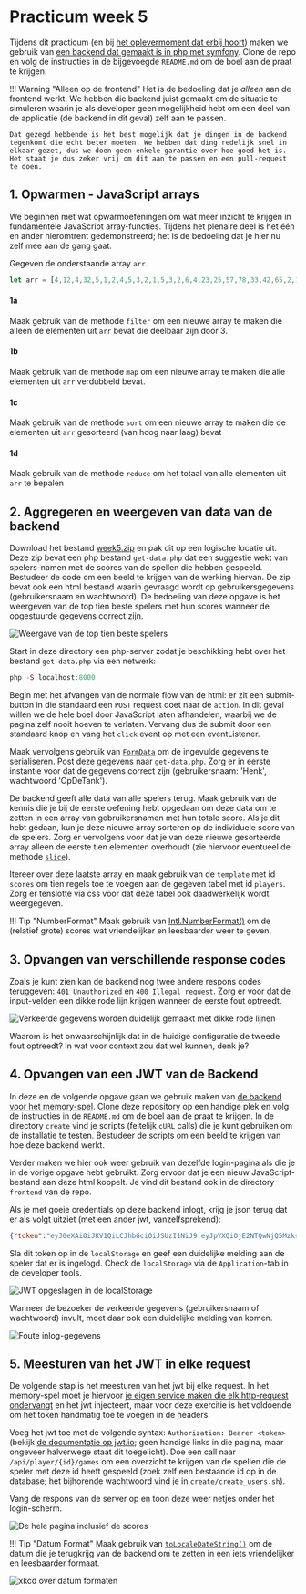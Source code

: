 # Practicum week 5

Tijdens dit practicum (en bij [het oplevermoment dat erbij hoort](memory.md)) maken we gebruik van [een backend dat gemaakt is in php met symfony](https://github.com/hanze-hbo-ict/memory-backend). Clone de repo en volg de instructies in de bijgevoegde `README.md` om de boel aan de praat te krijgen.

!!! Warning "Alleen op de frontend"
    Het is de bedoeling dat je *alleen* aan de frontend werkt. We hebben die backend juist gemaakt om de situatie te simuleren waarin je als developer geen mogelijkheid hebt om een deel van de applicatie (de backend in dit geval) zelf aan te passen.

    Dat gezegd hebbende is het best mogelijk dat je dingen in de backend tegenkomt die echt beter moeten. We hebben dat ding redelijk snel in elkaar gezet, dus we doen geen enkele garantie over hoe goed het is. Het staat je dus zeker vrij om dit aan te passen en een pull-request te doen.


## 1. Opwarmen - JavaScript arrays

We beginnen met wat opwarmoefeningen om wat meer inzicht te krijgen in fundamentele JavaScript array-functies. Tijdens het plenaire deel is het één en ander hieromtrent gedemonstreerd; het is de bedoeling dat je hier nu zelf mee aan de gang gaat.

Gegeven de onderstaande array `arr`. 

```javascript
let arr = [4,12,4,32,5,1,2,4,5,3,2,1,5,3,2,6,4,23,25,57,78,33,42,65,2,16,85,12,87,23,87,23,87,98,23,6,23,65,87,98,1]
```

#### 1a
Maak gebruik van de methode `filter` om een nieuwe array te maken die alleen de elementen uit `arr` bevat die deelbaar zijn door 3.

#### 1b
Maak gebruik van de methode `map` om een nieuwe array te maken die alle elementen uit `arr` verdubbeld bevat.

#### 1c
Maak gebruik van de methode `sort` om een nieuwe array te maken die de elementen uit `arr` gesorteerd (van hoog naar laag) bevat

#### 1d
Maak gebruik van de methode `reduce` om het totaal van alle elementen uit `arr` te bepalen


## 2. Aggregeren en weergeven van data van de backend

Download het bestand [week5.zip](files/files-wk5.zip) en pak dit op een logische locatie uit. Deze zip bevat een php bestand `get-data.php` dat een suggestie wekt van spelers-namen met de scores van de spellen die hebben gespeeld. Bestudeer de code om een beeld te krijgen van de werking hiervan. De zip bevat ook een html bestand waarin gevraagd wordt op gebruikersgegevens (gebruikersnaam en wachtwoord). De bedoeling van deze opgave is het weergeven van de top tien beste spelers met hun scores wanneer de opgestuurde gegevens correct zijn.

![Weergave van de top tien beste spelers](imgs/top-tien.png)

Start in deze directory een php-server zodat je beschikking hebt over het bestand `get-data.php` via een netwerk:

```php
php -S localhost:8000
```

Begin met het afvangen van de normale flow van de html: er zit een submit-button in die standaard een `POST` request doet naar de `action`. In dit geval willen we de hele boel door JavaScript laten afhandelen, waarbij we de pagina zelf nooit hoeven te verlaten. Vervang dus de submit door een standaard knop en vang het `click` event op met een eventListener.

Maak vervolgens gebruik van [`FormData`](https://developer.mozilla.org/en-US/docs/Web/API/FormData) om de ingevulde gegevens te serialiseren. Post deze gegevens naar `get-data.php`. Zorg er in eerste instantie voor dat de gegevens correct zijn (gebruikersnaam: 'Henk', wachtwoord 'OpDeTank').

De backend geeft alle data van alle spelers terug. Maak gebruik van de kennis die je bij de eerste oefening hebt opgedaan om deze data om te zetten in een array van gebruikersnamen met hun totale score. Als je dit hebt gedaan, kun je deze nieuwe array sorteren op de individuele score van de spelers. Zorg er vervolgens voor dat je van deze nieuwe gesorteerde array alleen de eerste tien elementen overhoudt (zie hiervoor eventueel de methode [`slice`](https://developer.mozilla.org/en-US/docs/Web/JavaScript/Reference/Global_Objects/Array/slice)).

Itereer over deze laatste array en maak gebruik van de `template` met id `scores` om tien regels toe te voegen aan de gegeven tabel met id `players`. Zorg er tenslotte via css voor dat deze tabel ook daadwerkelijk wordt weergegeven.

!!! Tip "NumberFormat"
    Maak gebruik van [Intl.NumberFormat()](https://developer.mozilla.org/en-US/docs/Web/JavaScript/Reference/Global_Objects/Intl/NumberFormat) om de (relatief grote) scores wat vriendelijker en leesbaarder weer te geven.


## 3. Opvangen van verschillende response codes

Zoals je kunt zien kan de backend nog twee andere respons codes teruggeven: `401 Unauthorized` en `400 Illegal request`. Zorg er voor dat de input-velden een dikke rode lijn krijgen wanneer de eerste fout optreedt.

![Verkeerde gegevens worden duidelijk gemaakt met dikke rode lijnen](imgs/verkeerd.png)

Waarom is het onwaarschijnlijk dat in de huidige configuratie de tweede fout optreedt? In wat voor context zou dat wel kunnen, denk je?


## 4. Opvangen van een JWT van de Backend

In deze en de volgende opgave gaan we gebruik maken van [de backend voor het memory-spel](https://github.com/hanze-hbo-ict/memory-backend). Clone deze repository op een handige plek en volg de instructies in de `README.md` om de boel aan de praat te krijgen. In de directory `create` vind je scripts (feitelijk `cURL` calls) die je kunt gebruiken om de installatie te testen. Bestudeer de scripts om een beeld te krijgen van hoe deze backend werkt. 

Verder maken we hier ook weer gebruik van dezelfde login-pagina als die je in de vorige opgave hebt gebruikt. Zorg ervoor dat je een nieuw JavaScript-bestand aan deze html koppelt. Je vind dit bestand ook in de directory `frontend` van de repo.

Als je met goeie credentials op deze backend inlogt, krijg je json terug dat er als volgt uitziet (met een ander jwt, vanzelfsprekend):

```json
{"token":"eyJ0eXAiOiJKV1QiLCJhbGciOiJSUzI1NiJ9.eyJpYXQiOjE2NTQwNjQ5MzksImV4cCI6MTY1NDA2ODUzOSwicm9sZXMiOlsiUk9MRV9VU0VSIl0sInVzZXJuYW1lIjoiQ2hhbnRhbCJ9.RJVkBQfZ5DvNwjNlRxsVnQJagwIOwQvsbLGi9bI-rh4aOkzq6-oc3hESDVt-ibWVZSsj33ojdkft8bvUph1ylBrZbG0a96r-HdcHY-IyYaj_l-T_xT7epivvYafXejKRTSou-bBh1KiKhhSLrROjTsNu5CuhrG66qXpq_uLlBC1r4bYWzv6ekqqOAzqUqyBz40dBTkbLhpHFaor6dEO1rMf48AwBg41l4CWTChzTq7WPj_CR3UmETSPBnliTlmE7ge4Y_HjwTVRDvOHaNYZnc8L8h61yM2461h3liLYAEhDrzJ1aRKvuZxBC0wTHGLPmRUv5DbODAas2q7iGj9PVE_o3Y9mHVCKHFw_zqCxpmrcpnh874K9aly8rJYjvoFsEnWJXj976gz87a9nPlsetOyiCwU36aPgQ9ACHU3Lp7mEKQyooYrGz6Fpl_Kx7ii1shoUEumm_QCzZGAZbqAQJxFxJ5fVzcnuf-wVDvxtYCsfaHIRlac4knt14BTSI0JC0m-PWQ6O0PR6_OPrxm177s1QyyqXZgXvqbvHTB0jEd1Wv-znBDzD_mhdmcDvCXuv6hgVtGbvBWLdyQm3sxBMjfIstWCOhtMoTsNoihyHsrGZsYHQNUGW-2vBiii6r9dkaNCIOKJtW3EF_Nzw9WkfwG8lSYB9qcVuvrgO6uIYARvo"}
```

Sla dit token op in de `localStorage` en geef een duidelijke melding aan de speler dat er is ingelogd. Check de `localStorage` via de `Application`-tab in de developer tools.

![JWT opgeslagen in de `localStorage`](imgs/ingelogd.png)

Wanneer de bezoeker de verkeerde gegevens (gebruikersnaam of wachtwoord) invult, moet daar ook een duidelijke melding van komen.

![Foute inlog-gegevens](imgs/fout.png)


## 5. Meesturen van het JWT in elke request

De volgende stap is het meesturen van het jwt bij elke request. In het memory-spel moet je hiervoor [je eigen service maken die elk http-request ondervangt](https://developer.mozilla.org/en-US/docs/Mozilla/Add-ons/WebExtensions/Intercept_HTTP_requests) en het jwt injecteert, maar voor deze exercitie is het voldoende om het token handmatig toe te voegen in de headers.

Voeg het jwt toe met de volgende syntax: `Authorization: Bearer <token>` (bekijk [de documentatie op jwt.io](https://jwt.io/introduction); geen handige links in die pagina, maar ongeveer halverwege staat dit toegelicht). Doe een call naar `/api/player/{id}/games` om een overzicht te krijgen van de spellen die de speler met deze id heeft gespeeld (zoek zelf een bestaande id op in de database; het bijhorende wachtwoord vind je in `create/create_users.sh`). 

Vang de respons van de server op en toon deze weer netjes onder het login-scherm.

![De hele pagina inclusief de scores](imgs/scores.png)

!!! Tip "Datum Format" 
    Maak gebruik van [`toLocaleDateString()`](https://developer.mozilla.org/en-US/docs/Web/JavaScript/Reference/Global_Objects/Date/toLocaleDateString) om de datum die je terugkrijg van de backend om te zetten in een iets vriendelijker en leesbaarder formaat.

![xkcd over datum formaten](https://imgs.xkcd.com/comics/iso_8601_2x.png)





